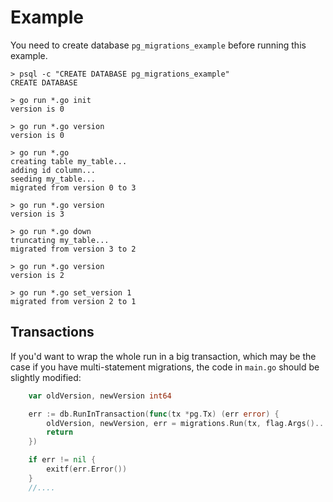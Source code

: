 # Example

You need to create database `pg_migrations_example` before running this example.

```
> psql -c "CREATE DATABASE pg_migrations_example"
CREATE DATABASE

> go run *.go init
version is 0

> go run *.go version
version is 0

> go run *.go
creating table my_table...
adding id column...
seeding my_table...
migrated from version 0 to 3

> go run *.go version
version is 3

> go run *.go down
truncating my_table...
migrated from version 3 to 2

> go run *.go version
version is 2

> go run *.go set_version 1
migrated from version 2 to 1
```

## Transactions

If you'd want to wrap the whole run in a big transaction, which may be the case 
if you have multi-statement migrations, the code in `main.go` should be slightly modified:

```Go
	var oldVersion, newVersion int64

	err := db.RunInTransaction(func(tx *pg.Tx) (err error) {
		oldVersion, newVersion, err = migrations.Run(tx, flag.Args()...)
		return
	})

	if err != nil {
		exitf(err.Error())
	}
	//....
```
